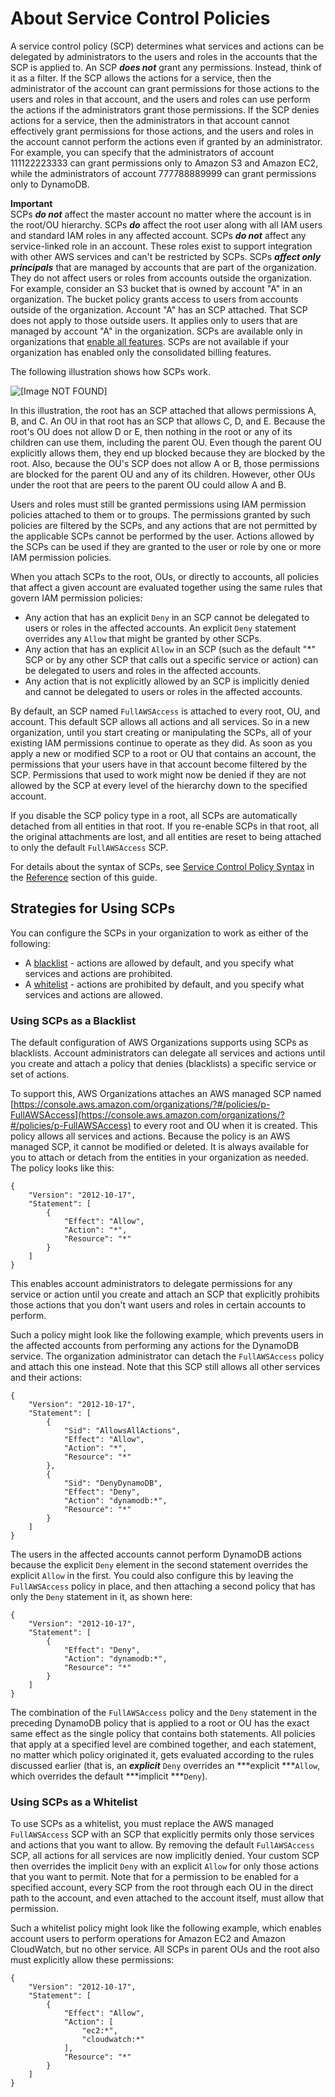 # About Service Control Policies<a name="orgs_manage_policies_about-scps"></a>

A service control policy \(SCP\) determines what services and actions can be delegated by administrators to the users and roles in the accounts that the SCP is applied to\. An SCP ***does not*** grant any permissions\. Instead, think of it as a filter\. If the SCP allows the actions for a service, then the administrator of the account can grant permissions for those actions to the users and roles in that account, and the users and roles can use perform the actions if the administrators grant those permissions\. If the SCP denies actions for a service, then the administrators in that account cannot effectively grant permissions for those actions, and the users and roles in the account cannot perform the actions even if granted by an administrator\. For example, you can specify that the administrators of account 111122223333 can grant permissions only to Amazon S3 and Amazon EC2, while the administrators of account 777788889999 can grant permissions only to DynamoDB\.

**Important**  
SCPs ***do not*** affect the master account no matter where the account is in the root/OU hierarchy\.
SCPs ***do*** affect the root user along with all IAM users and standard IAM roles in any affected account\.
SCPs ***do not*** affect any service\-linked role in an account\. These roles exist to support integration with other AWS services and can't be restricted by SCPs\.
SCPs ***affect only principals*** that are managed by accounts that are part of the organization\. They do not affect users or roles from accounts outside the organization\. For example, consider an S3 bucket that is owned by account "A" in an organization\. The bucket policy grants access to users from accounts outside of the organization\. Account "A" has an SCP attached\. That SCP does not apply to those outside users\. It applies only to users that are managed by account "A" in the organization\. 
SCPs are available only in organizations that [enable all features](orgs_manage_org_support-all-features.md)\. SCPs are not available if your organization has enabled only the consolidated billing features\.

The following illustration shows how SCPs work\.

![\[Image NOT FOUND\]](http://docs.aws.amazon.com/organizations/latest/userguide/images/How_SCP_Permissions_Work.jpg)

In this illustration, the root has an SCP attached that allows permissions A, B, and C\. An OU in that root has an SCP that allows C, D, and E\. Because the root's OU does not allow D or E, then nothing in the root or any of its children can use them, including the parent OU\. Even though the parent OU explicitly allows them, they end up blocked because they are blocked by the root\. Also, because the OU's SCP does not allow A or B, those permissions are blocked for the parent OU and any of its children\. However, other OUs under the root that are peers to the parent OU could allow A and B\.

Users and roles must still be granted permissions using IAM permission policies attached to them or to groups\. The permissions granted by such policies are filtered by the SCPs, and any actions that are not permitted by the applicable SCPs cannot be performed by the user\. Actions allowed by the SCPs can be used if they are granted to the user or role by one or more IAM permission policies\.

When you attach SCPs to the root, OUs, or directly to accounts, all policies that affect a given account are evaluated together using the same rules that govern IAM permission policies:
+ Any action that has an explicit `Deny` in an SCP cannot be delegated to users or roles in the affected accounts\. An explicit `Deny` statement overrides any `Allow` that might be granted by other SCPs\.
+ Any action that has an explicit `Allow` in an SCP \(such as the default "\*" SCP or by any other SCP that calls out a specific service or action\) can be delegated to users and roles in the affected accounts\.
+ Any action that is not explicitly allowed by an SCP is implicitly denied and cannot be delegated to users or roles in the affected accounts\.

By default, an SCP named `FullAWSAccess` is attached to every root, OU, and account\. This default SCP allows all actions and all services\. So in a new organization, until you start creating or manipulating the SCPs, all of your existing IAM permissions continue to operate as they did\. As soon as you apply a new or modified SCP to a root or OU that contains an account, the permissions that your users have in that account become filtered by the SCP\. Permissions that used to work might now be denied if they are not allowed by the SCP at every level of the hierarchy down to the specified account\.

If you disable the SCP policy type in a root, all SCPs are automatically detached from all entities in that root\. If you re\-enable SCPs in that root, all the original attachments are lost, and all entities are reset to being attached to only the default `FullAWSAccess` SCP\.

For details about the syntax of SCPs, see [Service Control Policy Syntax](orgs_reference_scp-syntax.md) in the [Reference](orgs_reference.md) section of this guide\.

## Strategies for Using SCPs<a name="SCP_strategies"></a>

You can configure the SCPs in your organization to work as either of the following:
+ A [blacklist](#orgs_policies_blacklist) \- actions are allowed by default, and you specify what services and actions are prohibited\.
+ A [whitelist](#orgs_policies_whitelist) \- actions are prohibited by default, and you specify what services and actions are allowed\.

### Using SCPs as a Blacklist<a name="orgs_policies_blacklist"></a>

The default configuration of AWS Organizations supports using SCPs as blacklists\. Account administrators can delegate all services and actions until you create and attach a policy that denies \(blacklists\) a specific service or set of actions\.

To support this, AWS Organizations attaches an AWS managed SCP named [https://console.aws.amazon.com/organizations/?#/policies/p-FullAWSAccess](https://console.aws.amazon.com/organizations/?#/policies/p-FullAWSAccess) to every root and OU when it is created\. This policy allows all services and actions\. Because the policy is an AWS managed SCP, it cannot be modified or deleted\. It is always available for you to attach or detach from the entities in your organization as needed\. The policy looks like this:

```
{
    "Version": "2012-10-17",
    "Statement": [
        {
            "Effect": "Allow",
            "Action": "*",
            "Resource": "*"
        }
    ]
}
```

This enables account administrators to delegate permissions for any service or action until you create and attach an SCP that explicitly prohibits those actions that you don't want users and roles in certain accounts to perform\.

Such a policy might look like the following example, which prevents users in the affected accounts from performing any actions for the DynamoDB service\. The organization administrator can detach the `FullAWSAccess` policy and attach this one instead\. Note that this SCP still allows all other services and their actions:

```
{
    "Version": "2012-10-17",
    "Statement": [
        {
            "Sid": "AllowsAllActions",
            "Effect": "Allow",
            "Action": "*",
            "Resource": "*"
        },
        {
            "Sid": "DenyDynamoDB", 
            "Effect": "Deny",
            "Action": "dynamodb:*",
            "Resource": "*"
        }
    ]
}
```

The users in the affected accounts cannot perform DynamoDB actions because the explicit `Deny` element in the second statement overrides the explicit `Allow` in the first\. You could also configure this by leaving the `FullAWSAccess` policy in place, and then attaching a second policy that has only the `Deny` statement in it, as shown here:

```
{
    "Version": "2012-10-17",
    "Statement": [
        {
            "Effect": "Deny",
            "Action": "dynamodb:*",
            "Resource": "*"
        }
    ]
}
```

The combination of the `FullAWSAccess` policy and the `Deny` statement in the preceding DynamoDB policy that is applied to a root or OU has the exact same effect as the single policy that contains both statements\. All policies that apply at a specified level are combined together, and each statement, no matter which policy originated it, gets evaluated according to the rules discussed earlier \(that is, an ***explicit*** `Deny` overrides an ***explicit ***`Allow`, which overrides the default ***implicit ***`Deny`\)\.

### Using SCPs as a Whitelist<a name="orgs_policies_whitelist"></a>

To use SCPs as a whitelist, you must replace the AWS managed `FullAWSAccess` SCP with an SCP that explicitly permits only those services and actions that you want to allow\. By removing the default `FullAWSAccess` SCP, all actions for all services are now implicitly denied\. Your custom SCP then overrides the implicit `Deny` with an explicit `Allow` for only those actions that you want to permit\. Note that for a permission to be enabled for a specified account, every SCP from the root through each OU in the direct path to the account, and even attached to the account itself, must allow that permission\.

Such a whitelist policy might look like the following example, which enables account users to perform operations for Amazon EC2 and Amazon CloudWatch, but no other service\. All SCPs in parent OUs and the root also must explicitly allow these permissions:

```
{
    "Version": "2012-10-17",
    "Statement": [
        {
            "Effect": "Allow",
            "Action": [
                "ec2:*",
                "cloudwatch:*"
            ],
            "Resource": "*"
        }
    ]
}
```